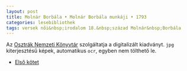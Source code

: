 ```yaml
---
layout: post
title: Molnár Borbála • Molnár Borbála munkáji • 1793
categories: lesebibliothek
tags: versek női&nbsp;irodalom 18.&nbsp;század Molnár&nbsp;Borbála
---
```


Az [Osztrák Nemzeti Könyvtár](http://onb.ac.at) szolgáltatja a digitalizált kiadványt. `jpg` kiterjesztésű képek, automatikus `ocr`, egyben nem tölthető le.

- [Első kötet](http://digital.onb.ac.at/OnbViewer/viewer.faces?doc=ABO_%2BZ169781107)
